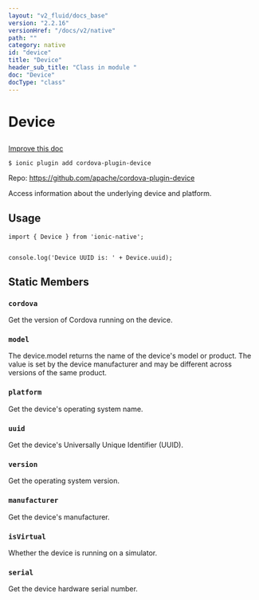 ```yaml
---
layout: "v2_fluid/docs_base"
version: "2.2.16"
versionHref: "/docs/v2/native"
path: ""
category: native
id: "device"
title: "Device"
header_sub_title: "Class in module "
doc: "Device"
docType: "class"
---
```








<h1 class="api-title">
  
  Device
  

  

  </h1>

<a class="improve-v2-docs" href="http://github.com/driftyco/ionic-native/edit/master/src/plugins/device.ts#L2">
  Improve this doc
</a>



<!-- decorators -->





<pre><code>$ ionic plugin add cordova-plugin-device</code></pre>
<p>Repo:
  <a href="https://github.com/apache/cordova-plugin-device">
    https://github.com/apache/cordova-plugin-device
  </a>
</p>

<!-- description -->

<p>Access information about the underlying device and platform.</p>



<!-- if doc.decorators -->

<!-- @usage tag -->

<h2>Usage</h2>

<pre><code class="lang-typescript">import { Device } from &#39;ionic-native&#39;;


console.log(&#39;Device UUID is: &#39; + Device.uuid);
</code></pre>




<!-- @property tags -->


<h2>Static Members</h2>

<div id="cordova"></div>
<h3><code>cordova</code>
  
</h3>


Get the version of Cordova running on the device.










<div id="model"></div>
<h3><code>model</code>
  
</h3>


The device.model returns the name of the device's model or product. The value is set
by the device manufacturer and may be different across versions of the same product.










<div id="platform"></div>
<h3><code>platform</code>
  
</h3>


Get the device's operating system name.










<div id="uuid"></div>
<h3><code>uuid</code>
  
</h3>


Get the device's Universally Unique Identifier (UUID).










<div id="version"></div>
<h3><code>version</code>
  
</h3>


Get the operating system version.










<div id="manufacturer"></div>
<h3><code>manufacturer</code>
  
</h3>


Get the device's manufacturer.










<div id="isVirtual"></div>
<h3><code>isVirtual</code>
  
</h3>


Whether the device is running on a simulator.










<div id="serial"></div>
<h3><code>serial</code>
  
</h3>


Get the device hardware serial number.











<!-- methods on the class -->



<!-- other classes -->

<!-- end other classes -->

<!-- interfaces -->

<!-- end interfaces -->

<!-- related link --><!-- end content block -->


<!-- end body block -->

